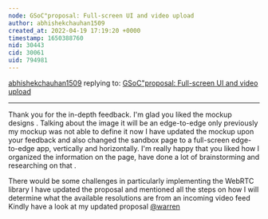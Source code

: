 ```yaml
---
node: GSoC"proposal: Full-screen UI and video upload 
author: abhishekchauhan1509
created_at: 2022-04-19 17:19:20 +0000
timestamp: 1650388760
nid: 30443
cid: 30061
uid: 794981
---
```




[abhishekchauhan1509](../profile/abhishekchauhan1509) replying to: [GSoC"proposal: Full-screen UI and video upload ](../notes/abhishekchauhan1509/04-17-2022/gsoc-proposal-full-screen-ui-and-video-upload)

----
Thank you for the in-depth feedback. I'm glad you liked the mockup designs .
Talking about the image it will be an edge-to-edge only previously my mockup was not able to define it now I have updated the mockup upon your feedback and also changed the sandbox page to a full-screen edge-to-edge app, vertically and horizontally.
I'm really happy that you liked how I organized the information on the page, have done a lot of brainstorming and researching on that .

There would be some challenges in particularly implementing the WebRTC library
I have updated the proposal and mentioned all the steps on how I will determine what the available resolutions are from an incoming video feed
Kindly have a look at my updated proposal [@warren](/profile/warren) 
